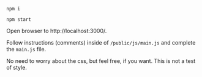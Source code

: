 `npm i`

`npm start`

Open browser to http://localhost:3000/.

Follow instructions (comments) inside of `/public/js/main.js` and complete the `main.js` file.

No need to worry about the css, but feel free, if you want. This is not a test of style.
